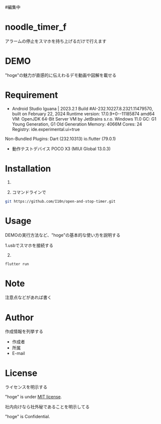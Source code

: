 #編集中

# noodle_timer_f

アラームの停止をスマホを持ち上げるだけで行えます

# DEMO

"hoge"の魅力が直感的に伝えわるデモ動画や図解を載せる

# Requirement

* Android Studio Iguana | 2023.2.1
Build #AI-232.10227.8.2321.11479570, built on February 22, 2024
Runtime version: 17.0.9+0--11185874 amd64
VM: OpenJDK 64-Bit Server VM by JetBrains s.r.o.
Windows 11.0
GC: G1 Young Generation, G1 Old Generation
Memory: 4066M
Cores: 24
Registry:
    ide.experimental.ui=true

Non-Bundled Plugins:
    Dart (232.10313)
    io.flutter (79.0.1)

* 動作テストデバイス POCO X3 (MIUI Global 13.0.3)

# Installation

1.

2. コマンドラインで
```bash
git https://github.com/I10n/open-and-stop-timer.git
```

# Usage

DEMOの実行方法など、"hoge"の基本的な使い方を説明する

1.usbでスマホを接続する

2.
```bash
flutter run
```

# Note

注意点などがあれば書く

# Author

作成情報を列挙する

* 作成者
* 所属
* E-mail

# License
ライセンスを明示する

"hoge" is under [MIT license](https://en.wikipedia.org/wiki/MIT_License).

社内向けなら社外秘であることを明示してる

"hoge" is Confidential.
